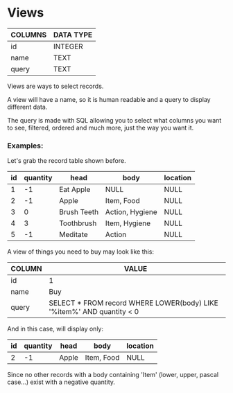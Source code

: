 # Views

| COLUMNS | DATA TYPE |
| ------- | --------- |
| id      | INTEGER   |
| name    | TEXT      |
| query   | TEXT      |

Views are ways to select records.

A view will have a name, so it is human readable and a query to display different data.

The query is made with SQL allowing you to select what columns you want to see, filtered, ordered and much more, just the way you want it.

### Examples:

Let's grab the record table shown before.

| id  | quantity | head        | body            | location |
| --- | -------- | ----------- | --------------- | -------- |
| 1   | -1       | Eat Apple   | NULL            | NULL     |
| 2   | -1       | Apple       | Item, Food      | NULL     |
| 3   | 0        | Brush Teeth | Action, Hygiene | NULL     |
| 4   | 3        | Toothbrush  | Item, Hygiene   | NULL     |
| 5   | -1       | Meditate    | Action          | NULL     |

A view of things you need to buy may look like this:

| COLUMN | VALUE                                                                  |
| ------ | ---------------------------------------------------------------------- |
| id     | 1                                                                      |
| name   | Buy                                                                    |
| query  | SELECT \* FROM record WHERE LOWER(body) LIKE '%item%' AND quantity < 0 |

And in this case, will display only:

| id  | quantity | head  | body       | location |
| --- | -------- | ----- | ---------- | -------- |
| 2   | -1       | Apple | Item, Food | NULL     |

Since no other records with a body containing 'Item' (lower, upper, pascal case...) exist with a negative quantity.
